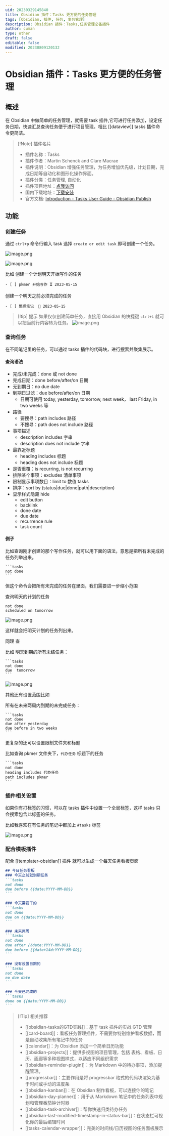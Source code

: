 ```yaml
---
uid: 20230329145840
title: Obsidian 插件：Tasks 更方便的任务管理
tags: [Obsidian, 插件, 任务, 事务管理]
description: Obsidian 插件：Tasks,任务管理必备插件
author: cuman
type: other
draft: false
editable: false
modified: 20230809120132
---
```


# Obsidian 插件：Tasks 更方便的任务管理

## 概述

在 Obsidian 中做简单的任务管理，就需要 task 插件,它可进行任务添加，设定任务日期，快速汇总查询任务便于进行项目管理。相比 [[dataview]] tasks 插件命令更简洁。

 > [!Note] 插件名片
> - 插件名称：Tasks
> - 插件作者：Martin Schenck and Clare Macrae
> - 插件说明：Obsidian 增强任务管理，为任务增加优先级，计划日期，完成日期等自动化和图形化操作界面。
> - 插件分类：任务管理, 自动化
> - 插件项目地址：[点我访问](https://github.com/obsidian-tasks-group/obsidian-tasks)
> - 国内下载地址：[下载安装](https://pkmer.cn/products/plugin/pluginMarket/?obsidian-tasks-plugin)
> - 官方文档: [Introduction - Tasks User Guide - Obsidian Publish](https://publish.obsidian.md/tasks/Introduction)

## 功能

### 创建任务

通过 `ctrl+p` 命令行输入 task 选择 `create or edit task` 即可创建一个任务。

![image.png](https://cdn.pkmer.cn/images/202305141732844.png!pkmer)

![image.png](https://cdn.pkmer.cn/images/202305141735106.png!pkmer)

比如 创建一个计划明天开始写作的任务

`- [ ] pkmer 开始写作 ⏳ 2023-05-15`

创建一个明天之前必须完成的任务

`- [ ] 整理笔记  📅 2023-05-15`

> [!tip] 提示
> 如果仅仅创建简单任务，直接用 Obsidian 的快捷键 `ctrl+L` 就可以把当前行内容转为任务。
> ![image.png](https://cdn.pkmer.cn/images/202305160918451.png!pkmer)

### 查询任务

在不同笔记里的任务，可以通过 tasks 插件的代码块，进行搜索并聚集展示。

#### 查询语法

- 完成/未完成：done 或 not done
- 完成日期：done before/after/on 日期
- 无到期日：no due date
- 到期日过滤：due before/after/on 日期
	- 日期可使用 today, yesterday, tomorrow, next week， last Friday, in two weeks 等
- 路径
    - 要搜寻：path includes 路径
    - 不搜寻：path does not include 路径
- 事项描述
    - description includes 字串
    - description does not include 字串
- 最靠近标题
    - heading includes 标题
    - heading does not include 标题
- 是否重覆：is recurring, is not recurring
- 排除某个事项：excludes 清单事项
- 限制显示事项数目：limit to 数值 tasks
- 排序：sort by (status|due|done|path|description)
- 显示样式隐藏 hide
    - edit button
    - backlink
    - done date
    - due date
    - recurrence rule
    - task count

#### 例子

比如查询刚才创建的那个写作任务，就可以用下面的语法，意思是把所有未完成的任务列举出来。

````
```tasks
not done
```
````

但这个命令会把所有未完成的任务在里面，我们需要进一步缩小范围

查询明天的计划的任务

```tasks
not done
scheduled on tomorrow
```

![image.png](https://cdn.pkmer.cn/images/202305141754888.png!pkmer)

这样就会把明天计划的任务列出来。

同理 查

比如 明天到期的所有未结任务：

````
```tasks
not done
due  tomorrow
```
````

![image.png](https://cdn.pkmer.cn/images/202305141756340.png!pkmer)

其他还有设置范围比如

所有在未来两周内到期的未完成任务：

````
```tasks
not done
due after yesterday
due before in two weeks
```
````

更复杂的还可以设置限制文件夹和标题

比如查询 pkmer 文件夹下，`代办任务` 标题下的任务

````html
```tasks
not done
heading includes 代办任务
path includes pkmer
```
````

### 插件相关设置

如果你有打标签的习惯，可以在 tasks 插件中设置一个全局标签，这样 tasks 只会搜索包含此标签的任务。

比如我喜欢在有任务的笔记中都加上 `#tasks` 标签

![image.png](https://cdn.pkmer.cn/images/202305141801365.png!pkmer)

### 配合模板插件

 配合 [[templater-obsidian]] 插件 就可以生成一个每天任务看板页面

````md
## 今日任务看板
### 今天之前就到期任务
```tasks
not done
due before {{date:YYYY-MM-DD}}
```

### 今天需要干的
```tasks
not done
due on {{date:YYYY-MM-DD}}
```

### 未来两周
```tasks
not done
due after {{date:YYYY-MM-DD}}
due before {{date+14d:YYYY-MM-DD}}
```

### 没有设置日期的
```tasks
not done
no due date
```

### 今天已完成的
```tasks
done on {{date:YYYY-MM-DD}}
```

````

> [!Tip] 相关推荐
> - [[obsidian-tasks的GTD实践]]：基于 task 插件的实战 GTD 管理
> - [[card-board]]：看板任务管理插件，不需要你特别维护看板数据，而是自动收集所有笔记中的任务
> - [[calendar]]：为 Obsidian 添加一个简单日历功能
> - [[obsidian-projects]]：提供多视图的项目管理，包括 表格、看板、日历、画廊等多种视图样式，以适应不同组织需求
> - [[obsidian-reminder-plugin]]：为 Markdown 中的待办事项，添加提醒管理。
> - [[progressbar]]：主要作用是将 progressbar 格式的代码块渲染为基于时间或手动的进度条
> - [[obsidian-kanban]]：在 Obsidian 制作看板，可以连接你的笔记
> - [[obsidian-day-planner]]：用于从 Markdown 笔记中的任务列表中规划和管理番茄钟计时器
> - [[obsidian-task-archiver]]：帮你快速归类待办任务
> - [[obsidian-last-modified-timestamp-in-status-bar]]：在状态栏可视化你的最后编辑时间
> - [[tasks-calendar-wrapper]]：完美的时间线/日历视图的任务面板展示